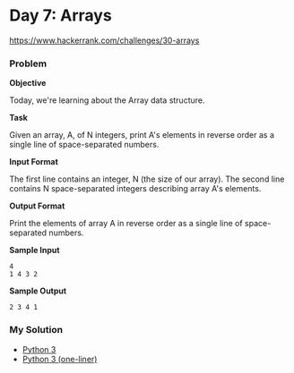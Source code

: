 # Day 7: Arrays

https://www.hackerrank.com/challenges/30-arrays

### Problem

**Objective**

Today, we're learning about the Array data structure.

**Task**

Given an array, A, of N integers, print A's elements in reverse order as a single line of space-separated numbers.

**Input Format**

The first line contains an integer, N (the size of our array).
The second line contains N space-separated integers describing array A's elements.

**Output Format**

Print the elements of array A in reverse order as a single line of space-separated numbers.

**Sample Input**

```
4
1 4 3 2
```

**Sample Output**

```
2 3 4 1
```

### My Solution

- [Python 3](python3.py)
- [Python 3 (one-liner)](python3-oneliner.py)